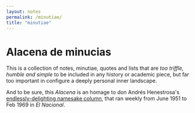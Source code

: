 ```yaml
---
layout: notes
permalink: /minutiae/
title: "minutiae"
---
```


# Alacena de minucias

This is a collection of notes, minutiae, quotes and lists that are *too triffle, humble and simple* to be included in any history or academic piece, but far too important in configure a deeply personal inner landscape. 

And to be sure, this *Alacena* is an homage to don Andrés Henestrosa's [endlessly-delighting namesake column](/assets/alacena.png), that ran weekly from June 1951 to Feb 1969 in *El Nacional*.


